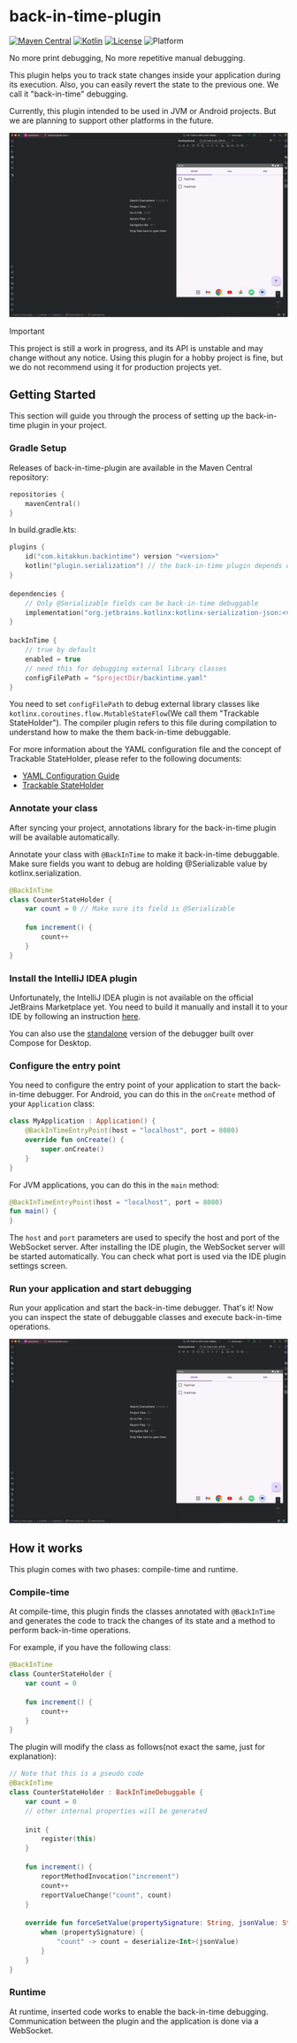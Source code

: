 # back-in-time-plugin

[![Maven Central](https://img.shields.io/maven-central/v/com.kitakkun.backintime/core-runtime)](https://central.sonatype.com/search?namespace=com.kitakkun.backintime)
[![Kotlin](https://img.shields.io/badge/kotlin-2.0.0--2.1.0-blue.svg?logo=kotlin)](http://kotlinlang.org)
[![License](https://img.shields.io/badge/license-Apache-blue.svg)](https://github.com/kitakkun/back-in-time-plugin/blob/master/LICENSE.txt)
![Platform](https://img.shields.io/badge/platform-Android_JVM-blue)

No more print debugging, No more repetitive manual debugging.

This plugin helps you to track state changes inside your application during its execution.
Also, you can easily revert the state to the previous one. We call it "back-in-time" debugging.

Currently, this plugin intended to be used in JVM or Android projects.
But we are planning to support other platforms in the future.

![](assets/back-in-time-operation-demo.gif)

> [!IMPORTANT]
> This project is still a work in progress, and its API is unstable and may change without any
> notice.
> Using this plugin for a hobby project is fine, but we do not recommend using it for production
> projects yet.

## Getting Started

This section will guide you through the process of setting up the back-in-time plugin in your project.

### Gradle Setup

Releases of back-in-time-plugin are available in the Maven Central repository:

```kotlin
repositories {
    mavenCentral()
}
```

In build.gradle.kts:

```kotlin
plugins {
    id("com.kitakkun.backintime") version "<version>"
    kotlin("plugin.serialization") // the back-in-time plugin depends on kotlinx.serialization
}

dependencies {
    // Only @Serializable fields can be back-in-time debuggable
    implementation("org.jetbrains.kotlinx:kotlinx-serialization-json:<version>")
}

backInTime {
    // true by default
    enabled = true
    // need this for debugging external library classes
    configFilePath = "$projectDir/backintime.yaml"
}
```

You need to set `configFilePath` to debug external library classes like `kotlinx.coroutines.flow.MutableStateFlow`(We call them "Trackable StateHolder").
The compiler plugin refers to this file during compilation to understand how to make the them back-in-time debuggable.

For more information about the YAML configuration file and the concept of Trackable StateHolder,
please refer to the following documents:

- [YAML Configuration Guide](docs/yaml_configuration_guide.md)
- [Trackable StateHolder](docs/trackable_stateholder.md)

### Annotate your class

After syncing your project, annotations library for the back-in-time plugin will be available automatically.

Annotate your class with `@BackInTime` to make it back-in-time debuggable.
Make sure fields you want to debug are holding @Serializable value by kotlinx.serialization.

```kotlin
@BackInTime
class CounterStateHolder {
    var count = 0 // Make sure its field is @Serializable

    fun increment() {
        count++
    }
}
```

### Install the IntelliJ IDEA plugin

Unfortunately, the IntelliJ IDEA plugin is not available on the official JetBrains Marketplace yet.
You need to build it manually and install it to your IDE by following an instruction [here](tooling/idea-plugin/README.md).

You can also use the [standalone](tooling/standalone) version of the debugger built over Compose for Desktop.

### Configure the entry point

You need to configure the entry point of your application to start the back-in-time debugger.
For Android, you can do this in the `onCreate` method of your `Application` class:

```kotlin
class MyApplication : Application() {
    @BackInTimeEntryPoint(host = "localhost", port = 8080)
    override fun onCreate() {
        super.onCreate()
    }
}
```

For JVM applications, you can do this in the `main` method:

```kotlin
@BackInTimeEntryPoint(host = "localhost", port = 8080)
fun main() {
}
```

The `host` and `port` parameters are used to specify the host and port of the WebSocket server.
After installing the IDE plugin, the WebSocket server will be started automatically.
You can check what port is used via the IDE plugin settings screen.

### Run your application and start debugging

Run your application and start the back-in-time debugger. That's it!
Now you can inspect the state of debuggable classes and execute back-in-time operations.

![](assets/back-in-time-operation-demo.gif)

## How it works

This plugin comes with two phases: compile-time and runtime.

### Compile-time

At compile-time, this plugin finds the classes annotated with `@BackInTime` and generates the code
to track the changes of its state and a method to perform back-in-time operations.

For example, if you have the following class:

```kotlin
@BackInTime
class CounterStateHolder {
    var count = 0

    fun increment() {
        count++
    }
}
```

The plugin will modify the class as follows(not exact the same, just for explanation):

```kotlin
// Note that this is a pseudo code
@BackInTime
class CounterStateHolder : BackInTimeDebuggable {
    var count = 0
    // other internal properties will be generated

    init {
        register(this)
    }

    fun increment() {
        reportMethodInvocation("increment")
        count++
        reportValueChange("count", count)
    }

    override fun forceSetValue(propertySignature: String, jsonValue: String) {
        when (propertySignature) {
            "count" -> count = deserialize<Int>(jsonValue)
        }
    }
}
```

### Runtime

At runtime, inserted code works to enable the back-in-time debugging.
Communication between the plugin and the application is done via a WebSocket.
